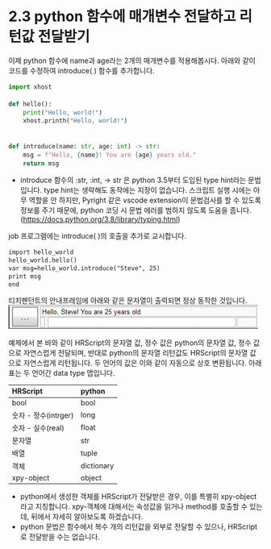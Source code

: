 # 2.3 python 함수에 매개변수 전달하고 리턴값 전달받기


이제 python 함수에 name과 age라는 2개의 매개변수를 적용해봅시다. 아래와 같이 코드를 수정하여 introduce( ) 함수를 추가합니다.

```python
import xhost
 
def hello():
    print("Hello, world!")
    xhost.printh("Hello, world!")
 
 
def introduce(name: str, age: int) -> str:
    msg = f"Hello, {name}! You are {age} years old."
    return msg
```

- introduce 함수의 :str, :int, -> str 은 python 3.5부터 도입된 type hint라는 문법입니다. type hint는 생략해도 동작에는 지장이 없습니다. 스크립트 실행 시에는 아무 역할을 안 하지만, Pyright 같은 vscode extension이 문법검사를 할 수 있도록 정보를 주기 때문에, python 코딩 시 문법 에러를 범하지 않도록 도움을 줍니다. (https://docs.python.org/3.8/library/typing.html)


job 프로그램에는 introduce( )의 호출을 추가로 교시합니다.

```
import hello_world
hello_world.hello()
var msg=hello_world.introduce("Steve", 25)
print msg
end
```

티치펜던트의 안내프레임에 아래와 같은 문자열이 출력되면 정상 동작한 것입니다.
![](../_assets/image_18.png)

예제에서 본 바와 같이 HRScript의 문자열 값, 정수 값은 python의 문자열 값, 정수 값으로 자연스럽게 전달되며, 반대로 python의 문자열 리턴값도 HRScript의 문자열 값으로 자연스럽게 리턴됩니다. 두 언어의 값은 이와 같이 자동으로 상호 변환됩니다.  아래 표는 두 언어간 data type 맵입니다.

<table>
  <thead>
    <tr>
      <th style="text-align:left">HRScript</th>
      <th style="text-align:left">python</th>
    </tr>
  </thead>
  <tbody>
    <tr>
      <td>bool</td>
      <td>
       bool
      </td>
    </tr>
   <tr>
      <td>숫자 - 정수(intrger)</td>
      <td>
       long 
      </td>
    </tr>
    <tr>
      <td>숫자 - 실수(real)</td>
      <td>
       float
      </td>
    </tr>
    <tr>
      <td>문자열</td>
      <td>
       str
      </td>
    </tr>
    <tr>
      <td>배열</td>
      <td>tuple</td>
    </tr>
    <tr>
      <td>객체</td>
      <td>
       dictionary	
      </td>
    </tr>
     <tr>
      <td>xpy-object</td>
      <td>object</td>
    </tr>
  </tbody>
</table>

-  python에서 생성한 객체를 HRScript가 전달받은 경우, 이를 특별히 xpy-object라고 지칭합니다. xpy-객체에 대해서는 속성값을 읽거나 method를 호출할 수 있는데, 뒤에서 자세히 알아보도록 하겠습니다.
- python 문법은 함수에서 복수 개의 리턴값을 외부로 전달할 수 있으나, HRScript로 전달받을 수는 없습니다.
